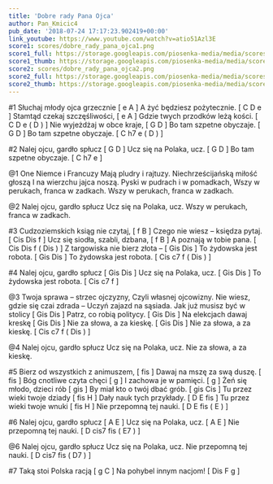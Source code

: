 ```yaml
---
title: 'Dobre rady Pana Ojca'
author: Pan_Kmicic4
pub_date: '2018-07-24 17:17:23.902419+00:00'
link_youtube: https://www.youtube.com/watch?v=atio51Azl3E
score1: scores/dobre_rady_pana_ojca1.png
score1_full: https://storage.googleapis.com/piosenka-media/media/scores/dobre_rady_pana_ojca1.png
score1_thumb: https://storage.googleapis.com/piosenka-media/media/scores/dobre_rady_pana_ojca1.png.180x0_q85_upscale.png
score2: scores/dobre_rady_pana_ojca2.png
score2_full: https://storage.googleapis.com/piosenka-media/media/scores/dobre_rady_pana_ojca2.png
score2_thumb: https://storage.googleapis.com/piosenka-media/media/scores/dobre_rady_pana_ojca2.png.180x0_q85_upscale.png
---
```


#1
Słuchaj młody ojca grzecznie [ e A ]
A żyć będziesz pożytecznie. [ C D e ]
Stamtąd czekaj szczęśliwości, [ e A ]
Gdzie twych przodków leżą kości. [ C D e ( D ) ]
Nie wyjeżdżaj w obce kraje, [ G D ]
Bo tam szpetne obyczaje. [ G D ]
Bo tam szpetne obyczaje. [ C h7 e ( D ) ]

#2
Nalej ojcu, gardło spłucz [ G D ]
Ucz się na Polaka, ucz. [ G D ]
Bo tam szpetne obyczaje. [ C h7 e ]

@1
One Niemce i Francuzy
Mają pludry i rajtuzy.
Niechrześcijańską miłość głoszą
I na wierzchu jajca noszą.
Pyski w pudrach i w pomadkach,
Wszy w perukach, franca w zadkach.
Wszy w perukach, franca w zadkach.

@2
Nalej ojcu, gardło spłucz
Ucz się na Polaka, ucz.
Wszy w perukach, franca w zadkach.

#3
Cudzoziemskich ksiąg nie czytaj, [ f B ]
Czego nie wiesz – księdza pytaj. [ Cis Dis f ]
Ucz się siodła, szabli, dzbana, [ f B ]
A poznają w tobie pana. [ Cis Dis f ( Dis )  ]
Z targowiska nie bierz złota –  [ Gis Dis ]
To żydowska jest robota. [ Gis Dis ]
To żydowska jest robota. [ Cis c7 f ( Dis ) ]

#4
Nalej ojcu, gardło spłucz [ Gis Dis ]
Ucz się na Polaka, ucz. [ Gis Dis ]
To żydowska jest robota. [ Cis c7 f ]

@3
Twoja sprawa – strzec ojczyzny,
Czyli własnej ojcowizny.
Nie wiesz, gdzie się czai zdrada –
Uczyń zajazd na sąsiada.
Jak już musisz być w stolicy [ Gis Dis ]
Patrz, co robią politycy. [ Gis Dis ]
Na elekcjach dawaj kreskę [ Gis Dis ]
Nie za słowa, a za kieskę. [ Gis Dis ]
Nie za słowa, a za kieskę. [ Cis c7 f ( Dis ) ]

@4
Nalej ojcu, gardło spłucz
Ucz się na Polaka, ucz.
Nie za słowa, a za kieskę. 

#5
Bierz od wszystkich z animuszem, [ fis ]
Dawaj na mszę za swą duszę. [ fis ]
Bóg cnotliwe czyta chęci [ g ]
I zachowa je w pamięci. [ g ]
Żeń się młodo, dzieci rób [ gis ]
By miał kto o twój dbać grób. [ gis Cis ]
Tu przez wieki twoje dziady [ fis H ]
Dały nauk tych przykłady. [ D E fis ]
Tu przez wieki twoje wnuki [ fis H ]
Nie przepomną tej nauki. [ D E fis ( E ) ]

#6
Nalej ojcu, gardło spłucz [ A E ] 
Ucz się na Polaka, ucz. [ A E ]
Nie przepomną tej nauki. [ D cis7 fis ( E7 ) ]

@6
Nalej ojcu, gardło spłucz 
Ucz się na Polaka, ucz. 
Nie przepomną tej nauki. [ D cis7 fis ( D7 ) ]

#7
Taką stoi Polska racją [ g C ]
Na pohybel innym nacjom! [ Dis F g ]